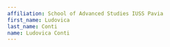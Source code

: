 ```yaml
---
affiliation: School of Advanced Studies IUSS Pavia
first_name: Ludovica
last_name: Conti
name: Ludovica Conti
---
```

